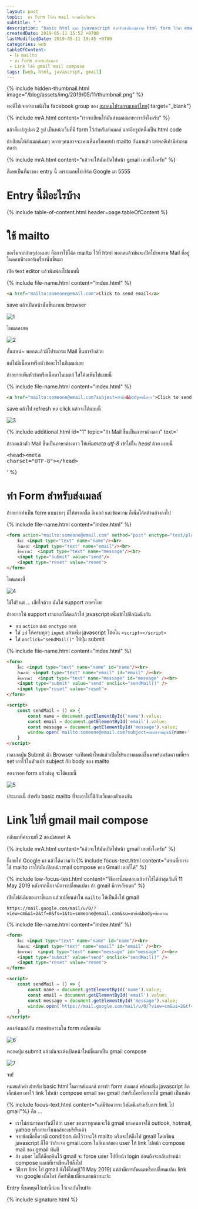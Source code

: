 ```yaml
---
layout: post 
topic:  ทำ form ไว้ส่ง mail จากหน้าเว็บกัน
subtitle: " "
description: "basic html และ jvavascript สำหรับส่งอีเมลล์จาก html form ไปหา email ใน portfolio หรือเว็บไซต์ของตัวเอง"
createdDate: 2019-05-11 15:52 +0700
lastModifiedDate: 2019-05-11 19:45 +0700
categories: web
tableOfContent:
 - ใช้ mailto
 - ทำ Form สำหรับส่งเมลล์
 - Link ไปที่ gmail mail compose
tags: [web, html, javascript, gmail]
---
```

{% include hidden-thumbnail.html image="/blog/assets/img/2019/05/11/thumbnail.png" %}

พอดีไปเจอคำถามนึงใน facebook group ของ [สมาคมโปรแกรมเทอร์ไทย](https://web.facebook.com/groups/ThaiPGAssociateSociety/){:target="_blank"}

{% include mrA.html content="เราจะเขียนให้มันส่งเมลล์มาหาเรายังไงครับ" %}

แล้วก็แปะรูปมา 2 รูป เป็นหน้าเว็บที่มี form ไว้สำหรับส่งเมลล์ และอีกรูปหนึ่งเป็น html code

ถ้าเขียนให้ส่งเมลล์เฉยๆ หลายๆคนอาจจะเคยเห็นหรือเคยท่า mailto กันมาแล้ว แต่พอดีเค้ามีคำถามต่อว่า

{% include mrA.html content="แล้วจะให้มันเปิดไปหน้า gmail เลยยังไงครับ" %}

ก็เลยเป็นที่มาของ entry นี้ เพราะแอบไปเซิร์ด Google มา 5555

# Entry นี้มีอะไรบ้าง

{% include table-of-content.html header=page.tableOfContent %}

# ใช้ mailto

ขอเริ่มจากง่ายๆก่อนเลย คือการใช้โค้ด mailto ไว้ที่ html พอกดแล้วมันจะเปิดโปรแกรม Mail ที่อยู่ในคอมพิวเตอร์เครื่องนั้นขึ้นมา

เปิด text editor แล้วพิมพ์ลงไปแบบนี้

{% include file-name.html content="index.html" %}
```html
<a href="mailto:someone@email.com">Click to send email</a>
```

save แล้วเปิดหน้านั้นขึ้นมาบน browser

![1](/blog/assets/img/2019/05/11/1.png)

ไหนลองกด 

![2](/blog/assets/img/2019/05/11/2.png)

ฮั่นแหน่~ พอกดแล้วมีโปรแกรม Mail ขึ้นมาจริงด้วย 

แต่ไม่มีเนื้อหาหรือหัวข้ออะไรในอีเมลล์เลย

ถ้าอยากเพิ่มหัวข้อหรือเนื้อหาในเมลล์ ใส่โค้ดเพิ่มไปแบบนี้

{% include file-name.html content="index.html" %}
```html
<a href="mailto:someone@email.com?subject=หัวข้อ&body=เนื้อหา">Click to send email</a>
```

save แล้วไป refresh พอ click แล้วจะได้แบบนี้

![3](/blog/assets/img/2019/05/11/3.png)

{% include additional.html id="1" topic="ถ้า Mail ขึ้นเป็นภาษาต่างดาว" 
    text='<p>ถ้ากดแล้วตัว Mail ขึ้นเป็นภาษาต่างดาว ให้เพิ่ม<em>meta utf-8</em> เข้าไปใน <em>head</em> ด้วย แบบนี้</p>
    <pre class="highlight">&lt;head&gt;&lt;meta charset="UTF-8"&gt;&lt;/head&gt;</pre>' %}

# ทำ Form สำหรับส่งเมลล์

ถ้าอยากทำเป็น form แบบง่ายๆ มีให้กรอกชื่อ อีเมลล์ และข้อความ ก็เพิ่มโค้ดด้านล่างลงไป 

{% include file-name.html content="index.html" %}
```html
<form action="mailto:someone@email.com" method="post" enctype="text/plain">
    ชื่อ: <input type="text" name="name"/><br>
    อีเมลล์: <input type="text" name="email"/><br>
    ข้อความ:  <input type="text" name="message"/><br>
    <input type="submit" value="send"/>
    <input type="reset" value="reset">
</form>
```

ไหนลองสิ้

![4](/blog/assets/img/2019/05/11/4.png)

ใช้ได้! แต่ ... เสียใจด้วย มันไม่ support ภาษาไทย 

ถ้าอยากให้ support เรามาแก้โค้ดแล้วใส่ javascript เพิ่มเข้าไปอีกนิดนึงกัน

- ลบ `action` และ `enctype` ออก 
- ใส่ `id` ให้ครบทุกๆ `input` แล้วเพิ่ม javascript โค้ดใน `<script></script>`
- ใส่ `onclick="sendMail()"` ให้ปุ่ม submit
  
{% include file-name.html content="index.html" %}
```html
<form>
    ชื่อ: <input type="text" name="name" id="name"/><br>
    อีเมลล์: <input type="text" name="email" id="email" /><br>
    ข้อความ:  <input type="text" name="message" id="message" /><br>
    <input type="submit" value="send" onclick="sendMail()" />
    <input type="reset" value="reset">
</form>

<script>
    const sendMail = () => {
        const name = document.getElementById('name').value;
        const email = document.getElementById('email').value;
        const message = document.getElementById('message').value;
        window.open(`mailto:someone@email.com?subject=เมลล์จากคุณ${name+' '+email}&body=${message}`);
    }
</script>
```

เวลากดปุ่ม Submit ตัว Browser จะเปิดหน้าใหม่แล้วเปิดโปรแกรมเมลล์ขึ้นมาพร้อมข้อความที่เรา set เอาไว้ในตัวแปร subject กับ body ของ mailto 

ลองกรอก form แล้วส่งดู จะได้แบบนี้

![5](/blog/assets/img/2019/05/11/5.png)

ประมาณนี้ สำหรับ basic mailto ที่จะเอาไปใช้กับเว็บของตัวเองกัน

# Link ไปที่ gmail mail compose

กลับมาที่คำถามที่ 2 ของมิสเตอร์ A

{% include mrA.html content="แล้วจะให้มันเปิดไปหน้า gmail เลยยังไงครับ" %}

นี้เลยไป Google มา แล้วได้ความว่า {% include focus-text.html content="แทนที่เราจะใช้ mailto เราให้มันเปิดหน้า mail compose ของ Gmail เลยก็ได้" %} 

{% include low-focus-text.html content="วิธีการนี้ทดสอบแล้วว่าใช้ได้ล่าสุดวันที่ 11 May 2019 หลังจากนี้อาจมีการเปลี่ยนแปลง ถ้า gmail มีการอัพเดต" %}

เปิดไฟล์เดิมของเราขึ้นมา แล้วเปลี่ยนค่าใน `mailto` ให้เป็นลิ้งไป gmail

```
https://mail.google.com/mail/u/0/?view=cm&ui=2&tf=0&fs=1&to=someone@email.com&su=หัวข้อ&body=ข้อความ
```

{% include file-name.html content="index.html" %}
```html
<form>
    ชื่อ: <input type="text" name="name" id="name"/><br>
    อีเมลล์: <input type="text" name="email" id="email" /><br>
    ข้อความ:  <input type="text" name="message" id="message" /><br>
    <input type="submit" value="send" onclick="sendMail()" />
    <input type="reset" value="reset">
</form>

<script>
    const sendMail = () => {
        const name = document.getElementById('name').value;
        const email = document.getElementById('email').value;
        const message = document.getElementById('message').value;
        window.open(`https://mail.google.com/mail/u/0/?view=cm&ui=2&tf=0&fs=1&to=someone@email.com&su=เมลล์จากคุณ${name+' '+email}&body=${message}`);
    }
</script>
```

ลองส่งเมลล์กัน กรอกข้อความใน form เหมือนเดิม

![6](/blog/assets/img/2019/05/11/6.png)

พอกดปุ่ม submit แล้วมันจะเด้งเปิดหน้าใหม่ขึ้นมาเป็น gmail compose 

![7](/blog/assets/img/2019/05/11/7.png)

จบ!

หมดแล้วค่า สำหรับ basic html ในการส่งเมลล์ การทำ form ส่งเมลล์ พร้อมเพิ่ม javascript อีกเล็กน้อย เอาไว้ link ไปหน้า compose email ของ gmail สำหรับใครที่อยากใช้ gmail เป็นหลัก

{% include focus-text.html content="แต่มีข้อควรระวังนิดนึงสำหรับการ link ไป gmail"%} คือ ...
- เราไม่สามารถการันตีได้ว่า user ของเราทุกคนจะใช้ gmail บางคนอาจใช้ outlook, hotmail, yahoo หรือกระทั่งเมลล์ของบริษัทเค้า
- จากข้อเมื่อกี้ควรมี condition ดักไว้ว่าจะใช้ mailto หรือจะให้ลิ้งไป gmail โดยเขียน javascript ก็ได้ ว่าถ้าเจอ gmail.com ในอีเมลล์ของ user ให้ link ไปหน้า compose mail ของ gmail ทันที
- ถ้า user ไม่ได้ล็อกอินไว้ gmail จะ force user ไปที่หน้า login ก่อนถึงจะกลับเข้าหน้า compose เมลล์ที่เราเขียนให้ลิ้งไป
- วิธีการ link ไป gmail ยังใช้ได้อยู่(11 May 2019) แต่ถ้ามีการอัพเดตหรือเปลี่ยนแปลง link จาก google เมื่อไหร่ ก็อย่าลืมเปลี่ยนตามด้วยนะจ้ะ

Entry นี้ขอหยุดไว้เท่านี้ก่อน ไว้เจอกันใหม่จ้า

{% include signature.html %}